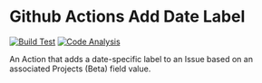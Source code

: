 # Github Actions Add Date Label

[![Build Test](https://github.com/luvly-luvs/action-template-typescript/actions/workflows/build-test.yml/badge.svg?branch=main&max-age=3600)](https://github.com/luvly-luvs/action-template-typescript/actions/workflows/build-test.yml)
[![Code Analysis](https://github.com/luvly-luvs/action-template-typescript/actions/workflows/codeql-analysis.yml/badge.svg?branch=main&max-age=3600)](https://github.com/luvly-luvs/action-template-typescript/actions/workflows/codeql-analysis.yml)

An Action that adds a date-specific label to an Issue based on an associated Projects (Beta) field value.
